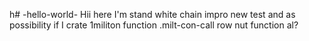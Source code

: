 h# -hello-world-
Hii here I'm stand white chain impro new test and as possibility  if I crate 1militon function .milt-con-call row nut function al? 
